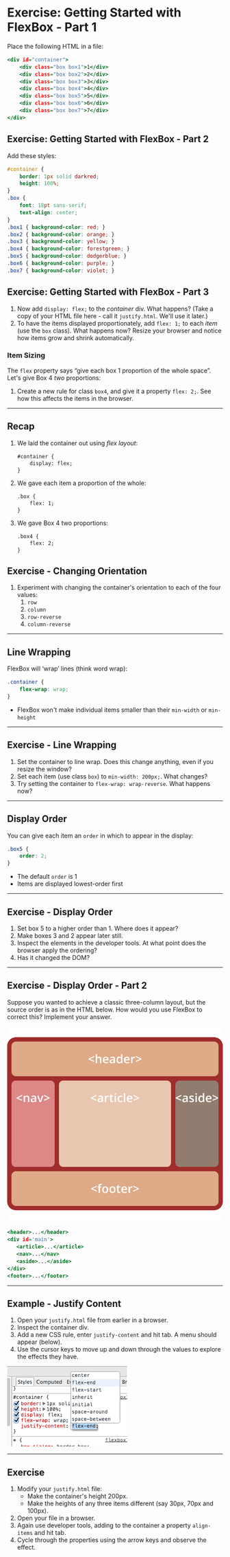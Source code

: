 # Exercise: Getting Started with FlexBox - Part 1

Place the following HTML in a file:

```.html
<div id="container">
    <div class="box box1">1</div>
    <div class="box box2">2</div>
    <div class="box box3">3</div>
    <div class="box box4">4</div>
    <div class="box box5">5</div>
    <div class="box box6">6</div>
    <div class="box box7">7</div>
</div>
```

## Exercise: Getting Started with FlexBox - Part 2

Add these styles:

```.css
#container {
    border: 1px solid darkred;
    height: 100%;
}
.box {
    font: 18pt sans-serif;
    text-align: center;
}
.box1 { background-color: red; }
.box2 { background-color: orange; }
.box3 { background-color: yellow; }
.box4 { background-color: forestgreen; }
.box5 { background-color: dodgerblue; }
.box6 { background-color: purple; }
.box7 { background-color: violet; }
```

## Exercise: Getting Started with FlexBox - Part 3

1. Now add `display: flex;` to the _container_ div. What happens?
   (Take a copy of your HTML file here - call it `justify.html`.
   We'll use it later.)
1. To have the items displayed proportionately, add `flex: 1;` to each _item_ (use the `box` class). What happens now?
   Resize your browser and notice how items grow and shrink automatically.

### Item Sizing

The `flex` property says “give each box 1 proportion of the whole space”.
Let's give Box 4 _two_ proportions:

1. Create a new rule for class `box4`, and give it a property `flex: 2;`.
   See how this affects the items in the browser.

---

## Recap

1.  We laid the container out using _flex layout_:

        #container {
            display: flex;
        }

1.  We gave each item a proportion of the whole:

        .box {
            flex: 1;
        }

1.  We gave Box 4 two proportions:

        .box4 {
            flex: 2;
        }

## Exercise - Changing Orientation

1. Experiment with changing the container's orientation to each of the four values:
   1. `row`
   1. `column`
   1. `row-reverse`
   1. `column-reverse`

---

## Line Wrapping

FlexBox will ‘wrap’ lines (think word wrap):

```.css
.container {
    flex-wrap: wrap;
}
```

- FlexBox won't make individual items smaller than their `min-width` or `min-height`

---

## Exercise - Line Wrapping

1. Set the container to line wrap. Does this change anything, even if you resize the window?
1. Set each item (use class `box`) to `min-width: 200px;`. What changes?
1. Try setting the container to `flex-wrap: wrap-reverse`. What happens now?

---

## Display Order

You can give each item an `order` in which to appear in the display:

```.css
.box5 {
    order: 2;
}
```

- The default `order` is 1
- Items are displayed lowest-order first

---

## Exercise - Display Order

1. Set box 5 to a higher order than 1. Where does it appear?
1. Make boxes 3 and 2 appear later still.
1. Inspect the elements in the developer tools.
   At what point does the browser apply the ordering?
1. Has it changed the DOM?

---

## Exercise - Display Order - Part 2

Suppose you wanted to achieve a classic three-column layout,
but the source order is as in the HTML below.
How would you use FlexBox to correct this?
Implement your answer.

![Flex Order](images/flex-order-page.svg)

```.html
<header>...</header>
<div id='main'>
   <article>...</article>
   <nav>...</nav>
   <aside>...</aside>
</div>
<footer>...</footer>
```

---

## Example - Justify Content

1. Open your `justify.html` file from earlier in a browser.
1. Inspect the container div.
1. Add a new CSS rule, enter `justify-content` and hit tab.
   A menu should appear (below).
1. Use the cursor keys to move up and down through the values to explore the effects they have.

![Justify Content](images/flexbox-justify-devtools.png)

---

## Exercise

1. Modify your `justify.html` file:
   - Make the container's height 200px.
   - Make the heights of any three items different (say 30px, 70px and 100px).
1. Open your file in a browser.
1. Again use developer tools, adding to the container a property `align-items` and hit tab.
1. Cycle through the properties using the arrow keys and observe the effect.
